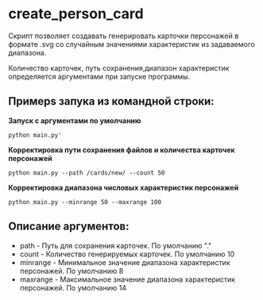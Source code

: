 # create_person_card

Cкрипт позволяет создавать генерировать карточки персонажей в формате .svg со случайным значениями характеристик из задаваемого диапазона. 

Количество карточек, путь сохранения,диапазон характеристик определяется аргументами при запуске программы.

## Примерs запука из командной строки: 

**Запуск с аргументами по умолчанию**

`python main.py'`

**Корректировка пути сохранения файлов и количества карточек персонажей**

`python main.py --path /cards/new/ --count 50`

**Корректировка диапазона числовых характеристик персонажей**

`python main.py --minrange 50 --maxrange 100`

## Описание аргументов:
- path - Путь для сохранения карточек. По умолчанию "."
- count - Количество генерируемых карточек. По умолчанию 10
- minrange - Минимальное значение диапазона характеристик персонажей. По умолчанию 8
- maxrange - Максимальное значение диапазона характеристик персонажей. По умолчанию 14


